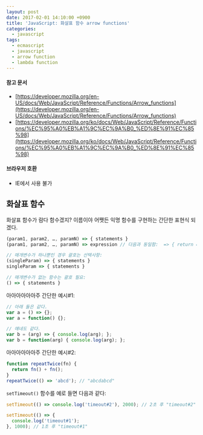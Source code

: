 ```yaml
---
layout: post
date: 2017-02-01 14:10:00 +0900
title: 'JavaScript: 화살표 함수 arrow functions'
categories:
  - javascript
tags:
  - ecmascript
  - javascript
  - arrow function
  - lambda function
---
```


#### 참고 문서

- [https://developer.mozilla.org/en-US/docs/Web/JavaScript/Reference/Functions/Arrow_functions](https://developer.mozilla.org/en-US/docs/Web/JavaScript/Reference/Functions/Arrow_functions)
- [https://developer.mozilla.org/ko/docs/Web/JavaScript/Reference/Functions/%EC%95%A0%EB%A1%9C%EC%9A%B0_%ED%8E%91%EC%85%98](https://developer.mozilla.org/ko/docs/Web/JavaScript/Reference/Functions/%EC%95%A0%EB%A1%9C%EC%9A%B0_%ED%8E%91%EC%85%98)

#### 브라우저 호환

- IE에서 사용 불가

## 화살표 함수

화살표 함수가 람다 함수겠지? 이름이야 어쨋든 익명 함수를 구현하는 간단한 표현식 되겠다.

```js
(param1, param2, …, paramN) => { statements }
(param1, param2, …, paramN) => expression // 다음과 동일함:  => { return expression; }

// 매개변수가 하나뿐인 경우 괄호는 선택사항:
(singleParam) => { statements }
singleParam => { statements }

// 매개변수가 없는 함수는 괄호 필요:
() => { statements }
```

아아아아아아주 간단한 예시\#1:

```js
// 아래 둘은 같다.
var a = () => {};
var a = function() {};

// 얘네도 같다.
var b = (arg) => { console.log(arg); };
var b = function(arg) { console.log(arg); };
```

아아아아아아주 간단한 예시\#2:

```js
function repeatTwice(fn) {
  return fn() + fn();
}
repeatTwice(() => 'abcd'); // "abcdabcd"
```

`setTimeout()` 함수를 예로 들면 다음과 같다:

```js
setTimeout(() => console.log('timeout#2'), 2000); // 2초 후 "timeout#2"

setTimeout(() => {
  console.log('timeout#1');
}, 1000); // 1초 후 "timeout#1"
```

